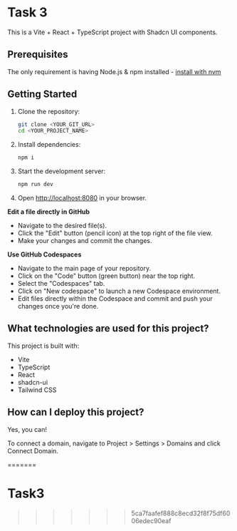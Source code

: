 # Task 3

This is a Vite + React + TypeScript project with Shadcn UI components.

## Prerequisites

The only requirement is having Node.js & npm installed - [install with nvm](https://github.com/nvm-sh/nvm#installing-and-updating)

## Getting Started

1. Clone the repository:
   ```sh
   git clone <YOUR_GIT_URL>
   cd <YOUR_PROJECT_NAME>
   ```

2. Install dependencies:
   ```sh
   npm i
   ```

3. Start the development server:
   ```sh
   npm run dev
   ```

4. Open [http://localhost:8080](http://localhost:8080) in your browser.

**Edit a file directly in GitHub**

- Navigate to the desired file(s).
- Click the "Edit" button (pencil icon) at the top right of the file view.
- Make your changes and commit the changes.

**Use GitHub Codespaces**

- Navigate to the main page of your repository.
- Click on the "Code" button (green button) near the top right.
- Select the "Codespaces" tab.
- Click on "New codespace" to launch a new Codespace environment.
- Edit files directly within the Codespace and commit and push your changes once you're done.

## What technologies are used for this project?

This project is built with:

- Vite
- TypeScript
- React
- shadcn-ui
- Tailwind CSS

## How can I deploy this project?



Yes, you can!

To connect a domain, navigate to Project > Settings > Domains and click Connect Domain.

=======
# Task3
>>>>>>> 5ca7faafef888c8ecd32f8f75df6006edec90eaf
